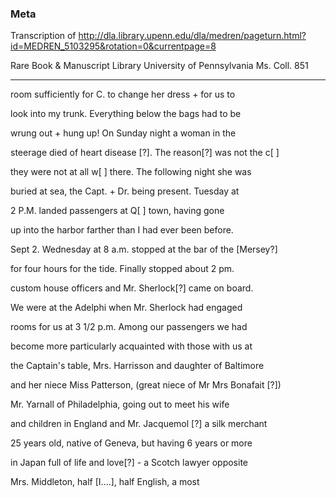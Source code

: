 ### Meta
Transcription of http://dla.library.upenn.edu/dla/medren/pageturn.html?id=MEDREN_5103295&rotation=0&currentpage=8

Rare Book & Manuscript Library University of Pennsylvania Ms. Coll. 851

--------

room sufficiently for C. to change her dress + for us to

look into my trunk. Everything below the bags had to be

wrung out + hung up! On Sunday night a woman in the

steerage died of heart disease [?]. The reason[?] was not the c[ ]

they were not at all w[ ] there. The following night she was

buried at sea, the Capt. + Dr. being present. Tuesday at

2 P.M. landed passengers at Q[ ] town, having gone

up into the harbor farther than I had ever been before.

Sept 2. Wednesday at 8 a.m. stopped at the bar of the [Mersey?]

for four hours for the tide. Finally stopped about 2 pm. 

custom house officers and Mr. Sherlock[?] came on board.

We were at the Adelphi when Mr. Sherlock had engaged

rooms for us at 3 1/2 p.m. Among our passengers we had 

become more particularly acquainted with those with us at

the Captain's table, Mrs. Harrisson and daughter of Baltimore

and her niece Miss Patterson, (great niece of Mr Mrs Bonafait [?])

Mr. Yarnall of Philadelphia, going out to meet his wife

and children in England and Mr. Jacquemol [?] a silk merchant

25 years old, native of Geneva, but having 6 years or more 

in Japan full of life and love[?] - a Scotch lawyer opposite

Mrs. Middleton, half [I....], half English, a most
